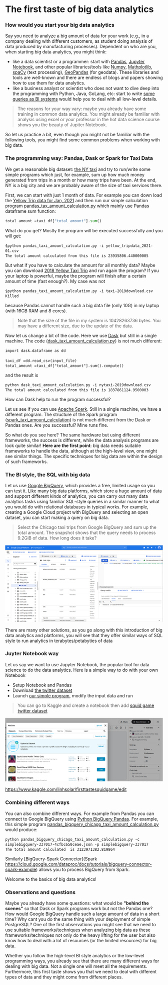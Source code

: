 # The first taste of  big data analytics

### How would you start your big data analytics
Say you need to analyze a big amount of data for your work (e.g., in a company dealing with different customers, as student doing analysis of data produced by manufacturing processes). Dependent on who are you, when starting big data analytics, you might think:
- like a data scientist or a programmer: start with [Pandas](https://pandas.pydata.org/), [Jupyter Notebook](https://jupyter.org/), and other popular libraries/tools like [Numpy](https://numpy.org/), [Mathplotlib](https://matplotlib.org/), [spaCy](https://spacy.io/) (text processing), [GeoPandas](https://geopandas.org/en/stable/) (for geodata). These libraries and tools are well-known and there are endless of blogs and papers showing how to use them for data analytics.
- like a business analyst or scientist who does not want to dive deep into the programming with Python, Java, GoLang, etc: start to write [some queries as BI systems](https://cloud.google.com/bigquery/docs/bi-engine-intro) would help you to deal with all low-level details.

>The reasons for your way vary: maybe you already have some training in common data analytics. You might already be familiar with analysis using excel or your professor in the hot data science course shows you the beauty of Jupiter Notebook.

So let us practice a bit, even though you might not be familiar with the following tools, you might find some common problems when working with big data.

### The programming way: Pandas, Dask or Spark for Taxi Data

We get a reasonable big dataset: [the NY taxi](https://www1.nyc.gov/site/tlc/about/tlc-trip-record-data.page) and try to run/write some simple programs which just, for example,  sum up how much money generated from trips in a month or how many trips have been. At the end, NY is a big city and we are probably aware of the size of taxi services there.

First, we can start with just 1 month of data. For example you can down load the [Yellow Trip data for Jan, 2021](https://s3.amazonaws.com/nyc-tlc/trip+data/yellow_tripdata_2021-01.csv) and then run our simple calculation program [pandas_tax_amount_calculation.py](code/pandas_taxi_amount_calculation.py) which mainly use Pandas dataframe sum function:

```python
total_amount =taxi_df["total_amount"].sum()
```

What do you get? Mostly the program will be executed successfully and you will get:

```
$python pandas_taxi_amount_calculation.py -i yellow_tripdata_2021-01.csv
The total amount calculated from this file is 23935806.440000005
```
But what if you have to calculate the amount for all monthly data? Maybe you can download
[2018 Yellow Taxi Trip](https://data.cityofnewyork.us/Transportation/2018-Yellow-Taxi-Trip-Data/t29m-gskq) and run again the program? If you your laptop is powerful, maybe the program will finish after a certain amount of time (fast enough?). My case was not

```
$python pandas_taxi_amount_calculation.py -i taxi-2019download.csv
Killed
```
because Pandas cannot handle such a big data file (only 10G) in my laptop (with 16GB RAM and 8 cores).

>Note that the size of the file in my system is 10428263736 bytes. You may have a different size, due to the update of the data.

Now let us change a bit of the code. Here we use [Dask](https://docs.dask.org/en/stable/) but still in a single machine. The code ([dask_taxi_amount_calculation.py](code/dask_taxi_amount_calculation.py)) is not much different:

```
import dask.dataframe as dd

taxi_df =dd.read_csv(input_file)
total_amount =taxi_df["total_amount"].sum().compute()
```
and the result is
```
python dask_taxi_amount_calculation.py -i nytaxi-2019download.csv
The total amount calculated from this file is 1837861124.9500003
```
How can Dask help to run the program successful?

Let us see if you can use [Apache Spark](https://spark.apache.org/). Still in a single machine, we have a different program. The structure of the Spark program ([spark_taxi_amount_calculation](code/spark_taxi_amount_calculation.py)) is not much different from the Dask or Pandas ones. Are you successful? Mine runs fine.

So what do you see here? The same hardware but using different frameworks, the success is different, while the data analysis programs are look quite similar! **Here are the first point**: big data needs suitable frameworks to handle the data, although at the high-level view, one might see similar things. The specific techniques for big data are within the design of such frameworks.


### The BI style, the SQL with big data

Let us use [Google BigQuery](https://cloud.google.com/bigquery), which provides a free, limited usage so you can test it. Like many big data platforms, which store a huge amount of data and support different kinds of analytics, you can carry out many data analytics tasks using familiar SQL-style queries in a similar manner to what you would do with relational databases in typical works. For example, creating a Google Cloud project with BigQuery and selecting an open dataset, you can start making a query on big data.

>Select the Chicago taxi trips from Google BigQuery and sum up the total amount. The snapshot shows that the query needs to process 9.2GiB of data. How long does it take?

![BigQuery Chicago data](figs/bigqueryex.png)

There  are many other solutions, as you go along with this introduction of big data analytics and platforms, you will see that they offer similar ways of SQL style to run analytics in terabytes/petabyties of data

### Juyter Notebook way

Let us say we want to use Jupyter Notebook, the popular tool for data science to do the data analytics. Here is a simple way to do with your own Notebook
- Setup Notebook and Pandas
- Download [the twitter dataset](https://www.kaggle.com/deepcontractor/squid-game-netflix-twitter-data)
- Launch [our simple program](code/firsttastesquidgame.ipynb), modify the input data and run


> You can go  to Kaggle and create a notebook then add [squid game twitter dataset](https://www.kaggle.com/deepcontractor/squid-game-netflix-twitter-data)

![Kaggle Squid Game](figs/squidgame.png)

https://www.kaggle.com/linhsolar/firsttastesquidgame/edit

### Combining different ways

You can also combine different ways. For example from Pandas you can connect to Google BigQuery using  [Python BigQuery Pandas](https://github.com/googleapis/python-bigquery-pandas). For example, this simple program [pandas_bigquery_chicago_taxi_amount_calculation.py](code/pandas_bigquery_chicago_taxi_amount_calculation.py) would produce:

```
python pandas_bigquery_chicago_taxi_amount_calculation.py -c simplebigquery-337017-4cfbc650ceae.json -p simplebigquery-337017
The total amount calculated  is 3123971382.819864
```

 Similarly [BigQuery-Spark Connector](Spark https://cloud.google.com/dataproc/docs/tutorials/bigquery-connector-spark-example) allows you to process BigQuery from Spark.

Welcome to the basics of big data analytics!

### Observations and questions

Maybe you already have some questions: what would be **"behind the scenes"** so that Dask or Spark programs work but not the Pandas one? How would Google BigQuery handle such a large amount of data in a short time? Why cant you do the same thing with your deployment of simple PostgreSQL? One of the first observations you might see that we need to use suitable frameworks/techniques when analyzing big data as these frameworks/techniques not only do the heavy lifting for the user but also know how to deal with a lot of resources (or the limited resources) for big data.

Whether you follow the high-level BI style analytics or the low-level programming ways, you already see that there are many different ways for dealing with big data. Not a single one will meet all the requirements. Furthermore, this first taste shows you that we need to deal with different types of data and they might come from different places.

